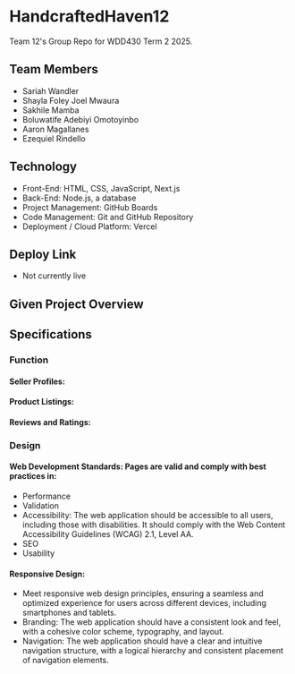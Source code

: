 # HandcraftedHaven12
Team 12's Group Repo for WDD430 Term 2 2025.

## Team Members 
- Sariah Wandler
- Shayla Foley
Joel Mwaura
- Sakhile Mamba
- Boluwatife Adebiyi Omotoyinbo
- Aaron Magallanes
- Ezequiel Rindello

## Technology
- Front-End: HTML, CSS, JavaScript, Next.js
- Back-End: Node.js, a database
- Project Management: GitHub Boards
- Code Management: Git and GitHub Repository
- Deployment / Cloud Platform: Vercel

## Deploy Link
- Not currently live

## Given Project Overview


## Specifications
### Function
#### Seller Profiles: 

#### Product Listings: 

#### Reviews and Ratings: 

### Design
#### Web Development Standards: Pages are valid and comply with best practices in:
- Performance
- Validation
- Accessibility: The web application should be accessible to all users, including those with disabilities. It should comply with the Web Content Accessibility Guidelines (WCAG) 2.1, Level AA.
- SEO
- Usability
#### Responsive Design: 
- Meet responsive web design principles, ensuring a seamless and optimized experience for users across different devices, including smartphones and tablets.
- Branding: The web application should have a consistent look and feel, with a cohesive color scheme, typography, and layout.
- Navigation: The web application should have a clear and intuitive navigation structure, with a logical hierarchy and consistent placement of navigation elements.
